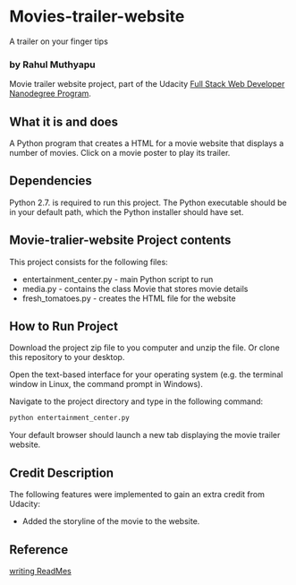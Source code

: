 # Movies-trailer-website
A trailer on your finger tips
### by Rahul Muthyapu

Movie trailer website project, part of the Udacity [Full Stack Web Developer
Nanodegree Program](https://www.udacity.com/course/full-stack-web-developer-nanodegree--nd004).

## What it is and does

A Python program that creates a HTML for a movie website that displays
a number of movies. Click on a movie poster to play its trailer.

## Dependencies

Python 2.7. is required to run this project. The Python executable should be in
your default path, which the Python installer should have set.

## Movie-tralier-website Project contents

This project consists for the following files:

* entertainment_center.py - main Python script to run
* media.py - contains the class Movie that stores movie details
* fresh_tomatoes.py - creates the HTML file for the website

## How to Run Project

Download the project zip file to you computer and unzip the file. Or clone this
repository to your desktop.

Open the text-based interface for your operating system (e.g. the terminal
window in Linux, the command prompt in Windows).

Navigate to the project directory and type in the following command:

```bash
python entertainment_center.py
```

Your default browser should launch a new tab displaying the movie trailer website.

## Credit Description

The following features were implemented to gain an extra credit from Udacity:

* Added the storyline of the movie to the website.

## Reference
[writing ReadMes](https://classroom.udacity.com/courses/ud777/lessons/5338568539/concepts/53317786160923)
